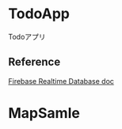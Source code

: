 # TodoApp
Todoアプリ

## Reference
 [Firebase Realtime Database doc](https://firebase.google.com/docs/database/ios/start?hl=ja)
# MapSamle

